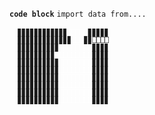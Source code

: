 **`code block`**
`import data from....`

<html lang="en">
<head>
<meta charset="UTF-8">
<meta name="viewport" content="width=device-width, initial-scale=1.0">
<title>ASCII Animation</title>
<style>
  .ascii-animation {
    font-family: monospace;
    font-size: 11px; /* Adjust the font size */
    line-height: 6px; /* Adjust the line height */
    white-space: pre;
  }
  .green {
    color: #FFFFFF;
  }
</style>
</head>
<body>
<div class="ascii-animation" id="ascii-animation">
  <span>▊▊▊▊▊▊▊▊▊▊▊▊<span class="green">⎕⎕⎕⎕⎕</span>▊▊▊▊▊</span><br>
  <span>▊▊▊▊▊▊▊▊▊▊▊▊▊<span class="green">⎕⎕⎕</span>▊▊⎕⎕⎕⎕</span><br>
  <span>▊▊▊▊▊▊▊▊▊▊<span class="green">⎕⎕⎕⎕⎕⎕⎕⎕</span>▊▊▊▊</span><br>
  <span>▊▊▊▊▊▊▊▊▊ <span class="green">⎕⎕⎕⎕⎕⎕⎕⎕</span>▊▊▊▊</span><br>
  <span>▊▊▊▊▊▊▊▊▊▊<span class="green">⎕⎕⎕⎕⎕⎕⎕⎕</span>▊▊▊▊</span><br>
  <span>▊▊▊▊▊▊▊▊▊▊<span class="green">⎕⎕⎕⎕⎕⎕⎕⎕</span>▊▊▊▊</span><br>
  <span>▊▊▊▊▊▊▊▊▊▊<span class="green">⎕⎕⎕⎕⎕⎕⎕⎕</span>▊▊▊▊</span><br>
  <span>▊▊▊▊▊▊▊▊▊▊<span class="green">⎕⎕⎕⎕⎕⎕⎕⎕</span>▊▊▊▊</span><br>
  <span>▊▊▊▊▊▊▊▊▊▊<span class="green">⎕⎕⎕⎕⎕⎕⎕⎕</span>▊▊▊▊</span><br>
  <span>▊▊▊▊▊▊▊▊▊▊<span class="green">⎕⎕⎕⎕⎕⎕⎕⎕</span>▊▊▊▊</span><br>
  
</div>

<script>
  const rows = document.querySelectorAll('.ascii-animation span');
  let indices = Array.from({length: rows.length}, () => Math.floor(Math.random() * rows[0].textContent.length));

  function animateRows() {
    rows.forEach((row, rowIndex) => {
      let content = '';
      for (let i = 0; i < row.textContent.length; i++) {
        content += (i === indices[rowIndex]) ? '<span class="green">⎕</span>' : '▊';
      }
      row.innerHTML = content;
    });
    indices = indices.map(index => (index + 1) % rows[0].textContent.length);
  }

  setInterval(animateRows, 200); // Adjust the interval for speed
</script>
</body>
</html>